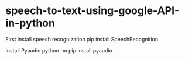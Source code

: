 # speech-to-text-using-google-API-in-python

First install speech recognization
pip install SpeechRecognition

Install Pyaudio
python -m pip install pyaudio
